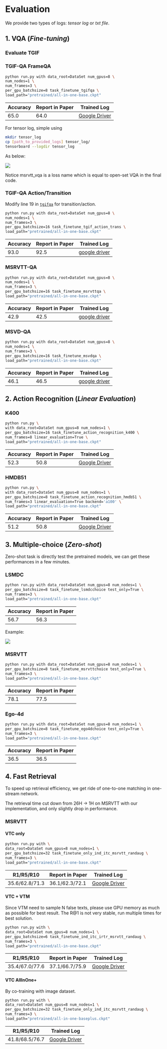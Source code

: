 # Evaluation

We provide two types of logs: _tensor log_ or _txt file_.

## 1. VQA (_Fine-tuning_)

### Evaluate TGIF

### TGIF-QA FrameQA

```bash
python run.py with data_root=DataSet num_gpus=8 \
num_nodes=1 \
num_frames=3 \
per_gpu_batchsize=8 task_finetune_tgifqa \
load_path="pretrained/all-in-one-base.ckpt"
```

|  Accuracy   | Report in Paper  | Trained Log |
|  ----  | ----  | --- |
| 65.0  | 64.0 | [Google Driver](https://drive.google.com/file/d/164UwQsl99zU1O81U014ihimLl5HNBSZT/view?usp=sharing) |

For tensor log, simple using 
```bash
mkdir tensor_log
cp [path_to_provided_logs] tensor_log/
tensorboard --logdir tensor_log
```
As below:

![](figures/tensorboard_ft_example.png)


Notice msrvtt_vqa is a loss name which is equal to open-set VQA in the final code.

### TGIF-QA Action/Transition

Modify line 19 in [`tgifqa`](AllInOne/datasets/tgifqa.py) for transition/action.

```bash
python run.py with data_root=DataSet num_gpus=8 \
num_nodes=1 \
num_frames=3 \
per_gpu_batchsize=16 task_finetune_tgif_action_trans \
load_path="pretrained/all-in-one-base.ckpt"
```

|  Accuracy   | Report in Paper  | Trained Log |
|  ----  | ----  | --- |
| 93.0  | 92.5 | [google driver](https://drive.google.com/file/d/1GQLvIKpEC_flfOFx9GA7c7Ks26cfcvcK/view?usp=sharing) |


### MSRVTT-QA

```bash
python run.py with data_root=DataSet num_gpus=8 \
num_nodes=1 \
num_frames=3 \
per_gpu_batchsize=16 task_finetune_msrvttqa \
load_path="pretrained/all-in-one-base.ckpt"
```

|  Accuracy   | Report in Paper  | Trained Log |
|  ----  | ----  | --- |
| 42.9  | 42.5 | [google driver](finetune_msrvtt_qa_seed0_from_last2022_2_25) |

### MSVD-QA
```bash
python run.py with data_root=DataSet num_gpus=8 \
num_nodes=1 \
num_frames=3 \
per_gpu_batchsize=16 task_finetune_msvdqa \
load_path="pretrained/all-in-one-base.ckpt"
```

|  Accuracy   | Report in Paper  | Trained Log |
|  ----  | ----  | --- |
| 46.1  | 46.5 | [google driver](https://drive.google.com/file/d/1f-vSnS1I7vu6Z7eiimGGY8B1vRbnNn0W/view?usp=sharing) |


## 2. Action Recognition (_Linear Evaluation_)

### K400
```bash
python run.py \
with data_root=DataSet num_gpus=8 num_nodes=1 \
per_gpu_batchsize=16 task_finetune_action_recognition_k400 \
num_frames=8 linear_evaluation=True \
load_path="pretrained/all-in-one-base.ckpt"
```

|Accuracy|Report in Paper| Trained Log |
| ---- |---- | --- |
| 52.3  | 50.8 | [Google Driver](https://drive.google.com/file/d/1ZGxod59se13dZwD7wSIGOAVywV3zXEA3/view?usp=sharing) |

### HMDB51
```bash
python run.py \
with data_root=DataSet num_gpus=8 num_nodes=1 \
per_gpu_batchsize=8 task_finetune_action_recognition_hmdb51 \
num_frames=3 linear_evaluation=True backend='a100' \
load_path="pretrained/all-in-one-base.ckpt"
```


|  Accuracy   | Report in Paper  | Trained Log |
|  ----  | ----  | --- |
| 51.2 | 50.8 | [Google Driver](https://drive.google.com/file/d/1PSnc6CHZS16JWnpNRdRbfeuFEejEBRP6/view?usp=sharing) |


## 3. Multiple-choice (_Zero-shot_)

Zero-shot task is directly test the pretrained models, we can get these performances in a few minutes.

### LSMDC

```bash
python run.py with data_root=DataSet num_gpus=8 num_nodes=1 \
per_gpu_batchsize=8 task_finetune_lsmdcchoice test_only=True \
num_frames=3 \
load_path="pretrained/all-in-one-base.ckpt"
```

|  Accuracy   | Report in Paper  | 
|  ----  | ----  | 
| 56.7 | 56.3 | 

Example:

![](figures/lsmdc_zsl_example.png)

### MSRVTT

```bash
python run.py with data_root=DataSet num_gpus=8 num_nodes=1 \
per_gpu_batchsize=8 task_finetune_msrvttchoice test_only=True \
num_frames=3 \
load_path="pretrained/all-in-one-base.ckpt"
```

|  Accuracy   | Report in Paper  | 
|  ----  | ----  | 
| 78.1 | 77.5 |


### Ego-4d
```bash
python run.py with data_root=DataSet num_gpus=8 num_nodes=1 \
per_gpu_batchsize=8 task_finetune_ego4dchoice test_only=True \
num_frames=3 \
load_path="pretrained/all-in-one-base.ckpt"
```

|  Accuracy   | Report in Paper  | 
|  ----  | ----  | 
| 36.5 | 36.5 |


## 4. Fast Retrieval

To speed up retrieval efficiency, we get ride of one-to-one matching in one-stream network.

The retrieval time cut down from 26H -> 1H on MSRVTT with our implementation, and only slightly drop in performance.

### MSRVTT
#### VTC only
```bash
python run.py with \
data_root=DataSet num_gpus=8 num_nodes=1 \
per_gpu_batchsize=32 task_finetune_only_ind_itc_msrvtt_randaug \
num_frames=3 \
load_path="pretrained/all-in-one-base.ckpt"
```

|  R1/R5/R10   | Report in Paper  | Trained Log |
|  ----  | ----  | --- |
| 35.6/62.8/71.3 | 36.1/62.3/72.1 | [Google Driver](https://drive.google.com/file/d/16JCLNSLcBidI5cEBrXL1gT6eeFaTHeuJ/view?usp=sharing) |

#### VTC + VTM
Since VTM need to sample N false texts, please use GPU memory as much as possible for best result.
The R@1 is not very stable, run multiple times for best solution.

```bash
python run.py with \
data_root=DataSet num_gpus=8 num_nodes=1 \
per_gpu_batchsize=6 task_finetune_ind_itc_irtr_msrvtt_randaug \
num_frames=3 \
load_path="pretrained/all-in-one-base.ckpt"
```

|  R1/R5/R10   | Report in Paper  | Trained Log |
|  ----  | ----  | --- |
| 35.4/67.0/77.6 | 37.1/66.7/75.9 | [Google Driver](https://drive.google.com/file/d/1zLqD6VHjw9Ht6K2Bz7941QMXPVUizwVJ/view?usp=sharing) |


#### VTC AllInOne+
By co-training with image dataset.

```bash
python run.py with \
data_root=DataSet num_gpus=8 num_nodes=1 \
per_gpu_batchsize=32 task_finetune_only_ind_itc_msrvtt_randaug \
num_frames=3 \
load_path="pretrained/all-in-one-baseplus.ckpt"
```

|  R1/R5/R10  | Trained Log |
|  ----  | --- |
| 41.8/68.5/76.7 | [Google Driver](https://drive.google.com/file/d/1IIDGULgtStmlSm9USOAOlf32jEnuBLXY/view?usp=sharing) |

